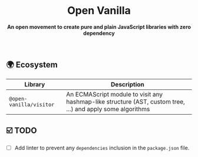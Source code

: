 <br>
<div align="center">
    <h1>Open Vanilla</h1>
    <strong>An open movement to create pure and plain JavaScript libraries with zero dependency</strong>
</div>
<br>
<br>

## 🌍 Ecosystem

| Library                 | Description                                                                                                |
| ----------------------- | ---------------------------------------------------------------------------------------------------------- |
| `@open-vanilla/visitor` | An ECMAScript module to visit any hashmap-like structure (AST, custom tree, ...) and apply some algorithms |

## ☑️ TODO

- [ ] Add linter to prevent any `dependencies` inclusion in the `package.json` file.

